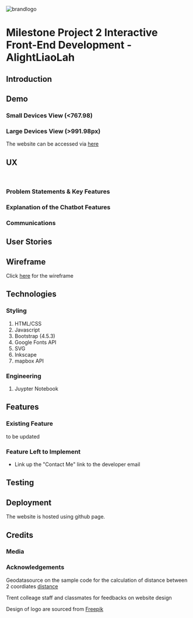 ![brandlogo](https://github.com/simplyedwin/tcg_codeinstitute_project_2/blob/master/images/AlightLiaoLahCompleted.svg?raw=true)

# Milestone Project 2 Interactive Front-End Development - AlightLiaoLah
## Introduction


## Demo
### Small Devices View (<767.98)

### Large Devices View (>991.98px)

The website can be accessed via [here]( https://simplyedwin.github.io/tcg_codeinstitute_project_2/)

## UX
      
 <br />

### Problem Statements & Key Features

### Explanation of the Chatbot Features

### Communications

## User Stories

## Wireframe
Click [here]() for the wireframe

## Technologies
### Styling
1. HTML/CSS 
2. Javascript
3. Bootstrap (4.5.3)
4. Google Fonts API
5. SVG
6. Inkscape
7. mapbox API
   
### Engineering
1. Juypter Notebook 

## Features
### Existing Feature
to be updated

### Feature Left to Implement
- Link up the "Contact Me" link to the developer email

## Testing

## Deployment
The website is hosted using github page. 

## Credits
### Media
 

### Acknowledgements

Geodatasource on the sample code for the calculation of distance between 2 coordiates [distance](https://www.geodatasource.com/developers/javascript)

Trent colleage staff and classmates for feedbacks on website design

Design of logo are sourced from [Freepik](https://www.flaticon.com/authors/freepik)
